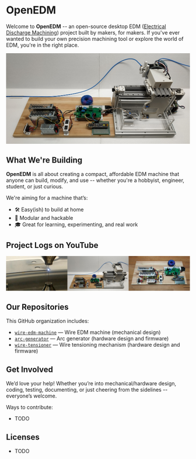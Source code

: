 # OpenEDM

Welcome to **OpenEDM** -- an open-source desktop EDM ([Electrical Discharge Machining](https://en.wikipedia.org/wiki/Electrical_discharge_machining)) project built by makers, for makers. If you've ever wanted to build your own precision machining tool or explore the world of EDM, you're in the right place.

![](https://github.com/OpenEDM/.github/blob/main/images/wire_edm_machine.jpg)

## What We're Building

**OpenEDM** is all about creating a compact, affordable EDM machine that anyone can build, modify, and use -- whether you're a hobbyist, engineer, student, or just curious.

We're aiming for a machine that’s:

- 🛠️ Easy(ish) to build at home
- 🧩 Modular and hackable
- 🎓 Great for learning, experimenting, and real work

## Project Logs on YouTube

[![](https://github.com/OpenEDM/.github/blob/main/images/youtube_playlist_thumbnails.jpg)](https://www.youtube.com/@OpenEDM)

## Our Repositories

This GitHub organization includes:

- [`wire-edm-machine`](https://github.com/OpenEDM/wire-edm-machine) — Wire EDM machine (mechanical design)
- [`arc-generator`](https://github.com/OpenEDM/arc-generator) — Arc generator (hardware design and firmware)
- [`wire-tensioner`](https://github.com/OpenEDM/wire-tensioner) — Wire tensioning mechanism (hardware design and firmware)

## Get Involved

We’d love your help! Whether you’re into mechanical/hardware design, coding, testing, documenting, or just cheering from the sidelines -- everyone’s welcome.

Ways to contribute:

- TODO

## Licenses

- TODO
